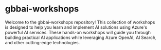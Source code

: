 # gbbai-workshops

Welcome to the gbbai-workshops repository! This collection of workshops is designed to help you learn and implement AI solutions using Azure's powerful AI services. These hands-on workshops will guide you through building practical AI applications while leveraging Azure OpenAI, AI Search, and other cutting-edge technologies.